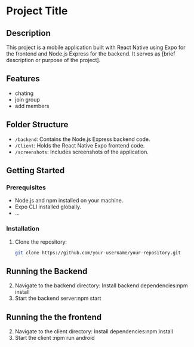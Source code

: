 # Project Title

## Description
This project is a mobile application built with React Native using Expo for the frontend and Node.js Express for the backend. It serves as [brief description or purpose of the project].

## Features
- chating
- join group
- add members

## Folder Structure
- `/backend`: Contains the Node.js Express backend code.
- `/Client`: Holds the React Native Expo frontend code.
- `/screenshots`: Includes screenshots of the application.

## Getting Started
### Prerequisites
- Node.js and npm installed on your machine.
- Expo CLI installed globally.
- ...

### Installation
1. Clone the repository:
   ```bash
   git clone https://github.com/your-username/your-repository.git
  ## Running the Backend
2. Navigate to the backend directory:
Install backend dependencies:npm install
3. Start the backend server:npm start

  ## Running the the frontend
2. Navigate to the client directory:
Install  dependencies:npm install
3. Start the client :npm run android
